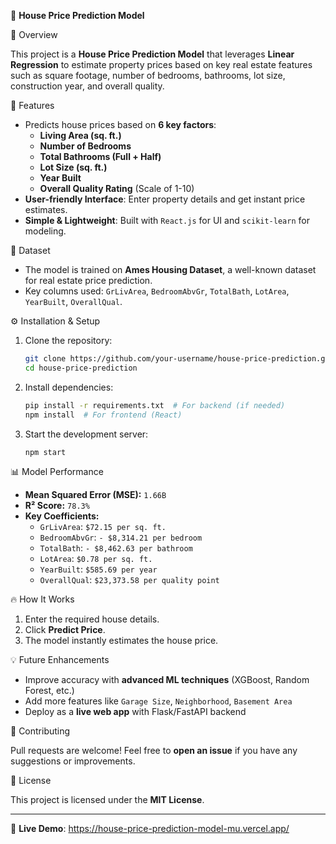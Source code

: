 🏡 **House Price Prediction Model**

 📌 Overview

This project is a **House Price Prediction Model** that leverages **Linear Regression** to estimate property prices based on key real estate features such as square footage, number of bedrooms, bathrooms, lot size, construction year, and overall quality.

 🚀 Features

- Predicts house prices based on **6 key factors**:
  - **Living Area (sq. ft.)**
  - **Number of Bedrooms**
  - **Total Bathrooms (Full + Half)**
  - **Lot Size (sq. ft.)**
  - **Year Built**
  - **Overall Quality Rating** (Scale of 1-10)
- **User-friendly Interface**: Enter property details and get instant price estimates.
- **Simple & Lightweight**: Built with `React.js` for UI and `scikit-learn` for modeling.

 📂 Dataset

- The model is trained on **Ames Housing Dataset**, a well-known dataset for real estate price prediction.
- Key columns used: `GrLivArea`, `BedroomAbvGr`, `TotalBath`, `LotArea`, `YearBuilt`, `OverallQual`.

 ⚙️ Installation & Setup

1. Clone the repository:
   ```sh
   git clone https://github.com/your-username/house-price-prediction.git
   cd house-price-prediction
   ```
2. Install dependencies:
   ```sh
   pip install -r requirements.txt  # For backend (if needed)
   npm install  # For frontend (React)
   ```
3. Start the development server:
   ```sh
   npm start
   ```

 📊 Model Performance

- **Mean Squared Error (MSE):** `1.66B`
- **R² Score:** `78.3%`
- **Key Coefficients:**
  - `GrLivArea`: `$72.15 per sq. ft.`
  - `BedroomAbvGr`: `- $8,314.21 per bedroom`
  - `TotalBath`: `- $8,462.63 per bathroom`
  - `LotArea`: `$0.78 per sq. ft.`
  - `YearBuilt`: `$585.69 per year`
  - `OverallQual`: `$23,373.58 per quality point`

 🔥 How It Works

1. Enter the required house details.
2. Click **Predict Price**.
3. The model instantly estimates the house price.

 💡 Future Enhancements

- Improve accuracy with **advanced ML techniques** (XGBoost, Random Forest, etc.)
- Add more features like `Garage Size`, `Neighborhood`, `Basement Area`
- Deploy as a **live web app** with Flask/FastAPI backend

 🤝 Contributing

Pull requests are welcome! Feel free to **open an issue** if you have any suggestions or improvements.

 📜 License

This project is licensed under the **MIT License**.

---

🔗 **Live Demo**: https://house-price-prediction-model-mu.vercel.app/



